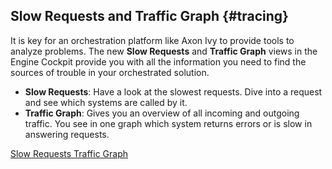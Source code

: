 ## Slow Requests and Traffic Graph {#tracing}

It is key for an orchestration platform like Axon Ivy to provide tools to analyze problems. 
The new **Slow Requests** and **Traffic Graph** views in the Engine Cockpit provide you with all 
the information you need to find the sources of trouble in your orchestrated solution.

- __Slow Requests__: Have a look at the slowest requests. Dive into a request and 
  see which systems are called by it.
- __Traffic Graph__: Gives you an overview of all incoming and outgoing traffic. 
  You see in one graph which system returns errors or is slow in answering requests.

<div class="short-links">
	<a href="${docBaseUrl}/engine-guide/tool-reference/engine-cockpit/monitor.html#slow-requests"
		target="_blank" rel="noopener noreferrer">
		<i class="si si-book"></i> Slow Requests
	</a>
  <a href="${docBaseUrl}/engine-guide/tool-reference/engine-cockpit/monitor.html##traffic-graph"
    target="_blank" rel="noopener noreferrer">
    <i class="si si-book"></i> Traffic Graph
  </a>
</div>
